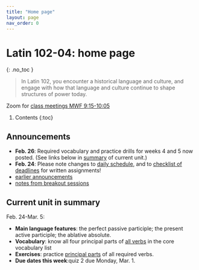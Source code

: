 ```yaml
---
title: "Home page"
layout: page
nav_order: 0
---
```



# Latin 102-04: home page
{: .no_toc }



> In Latin 102, you encounter a historical language and culture, and engage with how that language and culture continue to shape structures of power today.



Zoom for [class meetings MWF 9:15-10:05](https://holycross.zoom.us/j/96104492045?pwd=eEtBL1FkUnJZcURCeE9ETmxtMk9lUT09)



1. Contents
{:toc} 


## Announcements


- **Feb. 26**:  Required vocabulary and practice drills for weeks 4 and 5 now posted. (See links below in [summary](./#current-unit-in-summary) of current unit.)
- **Feb. 24**:  Please note changes to [daily schedule](./schedule/), and to [checklist of deadlines](./checklist/) for written assignments!
- [earlier announcements](./oldnews/)
- [notes from breakout sessions](./breakouts/)

## Current unit in summary

Feb. 24-Mar. 5:


- **Main language features**:  the perfect passive participle; the present active participle; the ablative absolute.
- **Vocabulary**:  know all four principal parts of [all verbs](https://lingualatina.github.io/textbook/vocabulary/verbs/) in the core vocabulary list
- **Exercises**:  practice [principal parts](./checklist/drills/weeks4-5/) of all required verbs.
- **Due dates this week**:quiz 2 due Monday, Mar. 1.
